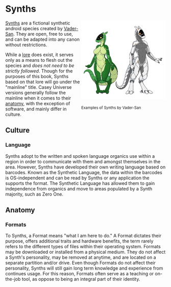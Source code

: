 # Synths

<div style="float:right;">
<img src="../img/Synthintro.png" style="width:19em" />
<p><small>Examples of Synths by Vader-San</small></p>
</div>

[Synths](https://synthspecies.com/) are a fictional synthetic android species created by [Vader-San](https://www.furaffinity.net/user/vader-san). They are open, free to use, and can be adapted into any canon without restrictions.

While a [lore](https://synthspecies.com/wiki/Main_Page) does exist, it serves only as a means to flesh out the species and *does not need to be strictly followed*. Though for the purposes of this book, Synths based on that lore will go under the "mainline" title. Casey Universe versions generally follow the mainline when it comes to their [anatomy](https://synthspecies.com/wiki/Anatomy), with the exception of software, and mainly differ in culture.

## Culture
### Language

Synths adopt to the written and spoken language organics use within a region in order to communicate with them and amongst themselves in the area. However, Synths have developed their own writing language based on barcodes. Known as the Synthetic Language, the data within the barcodes is OS-independent and can be read by Synths or any application the supports the format. The Synthetic Language has allowed them to gain independence from organics and move to areas populated by a Synth majority, such as Zero One.

## Anatomy
### Formats

To Synths, a Format means "what I am here to do." A Format dictates their purpose, offers additional traits and hardware benefits, the term rarely refers to the different types of files within their operating system. Formats may be downloaded or installed from a physical medium. They do not affect a Synth's personality, may be removed at anytime, and are located on a separate partition and/or drive. Even though Formats do not affect their personality, Synths will still gain long term knowledge and experience from continues usage. For this reason, Formats often serve as a teaching or on-the-job tool, as oppose to being an integral part of their identity.
